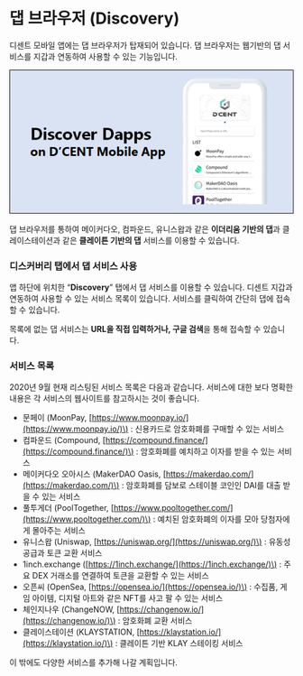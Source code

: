 # 댑 브라우저 \(Discovery\)

디센트 모바일 앱에는 댑 브라우저가 탑재되어 있습니다. 댑 브라우저는 웹기반의 댑 서비스를 지갑과 연동하여 사용할 수 있는 기능입니다.

![](../../.gitbook/assets/1.png)

댑 브라우저를 통하여 메이커다오, 컴파운드, 유니스왑과 같은 **이더리움 기반의 댑**과 클레이스테이션과 같은 **클레이튼 기반의 댑** 서비스를 이용할 수 있습니다.

### 디스커버리 탭에서 댑 서비스 사용 <a id="16d5"></a>

앱 하단에 위치한 “**Discovery**” 탭에서 댑 서비스를 이용할 수 있습니다. 디센트 지갑과 연동하여 사용할 수 있는 서비스 목록이 있습니다. 서비스를 클릭하여 간단히 댑에 접속할 수 있습니다.

목록에 없는 댑 서비스는 **URL을 직접 입력하거나, 구글 검색**을 통해 접속할 수 있습니다.

### 서비스 목록

2020년 9월 현재 리스팅된 서비스 목록은 다음과 같습니다. 서비스에 대한 보다 명확한 내용은 각 서비스의 웹사이트를 참고하시는 것이 좋습니다.

* 문페이 \(MoonPay, [https://www.moonpay.io/](https://www.moonpay.io/)\) : 신용카드로 암호화폐를 구매할 수 있는 서비스
* 컴파운드 \(Compound, [https://compound.finance/](https://compound.finance/)\) : 암호화폐를 예치하고 이자를 받을 수 있는 서비스
* 메이커다오 오아시스 \(MakerDAO Oasis, [https://makerdao.com/](https://makerdao.com/)\) : 암호화폐를 담보로 스테이블 코인인 DAI를 대출 받을 수 있는 서비스
* 풀투게더 \(PoolTogether, [https://www.pooltogether.com/](https://www.pooltogether.com/)\) : 예치된 암호화폐의 이자를 모아 당첨자에게 몰아주는 서비스
* 유니스왑 \(Uniswap, [https://uniswap.org/](https://uniswap.org/)\) : 유동성 공급과 토큰 교환 서비스
* 1inch.exchange \([https://1inch.exchange/](https://1inch.exchange/)\) : 주요 DEX 거래소를 연결하여 토큰을 교환할 수 있는 서비스
* 오픈씨 \(OpenSea, [https://opensea.io/](https://opensea.io/)\) : 수집품, 게임 아이템, 디지털 아트와 같은 NFT를 사고 팔 수 있는 서비스
* 체인지나우 \(ChangeNOW, [https://changenow.io/](https://changenow.io/)\) : 암호화폐 교환 서비스
* 클레이스테이션 \(KLAYSTATION, [https://klaystation.io/](https://klaystation.io/)\) : 클레이튼 기반 KLAY 스테이킹 서비스

이 밖에도 다양한 서비스를 추가해 나갈 계획입니다. 

